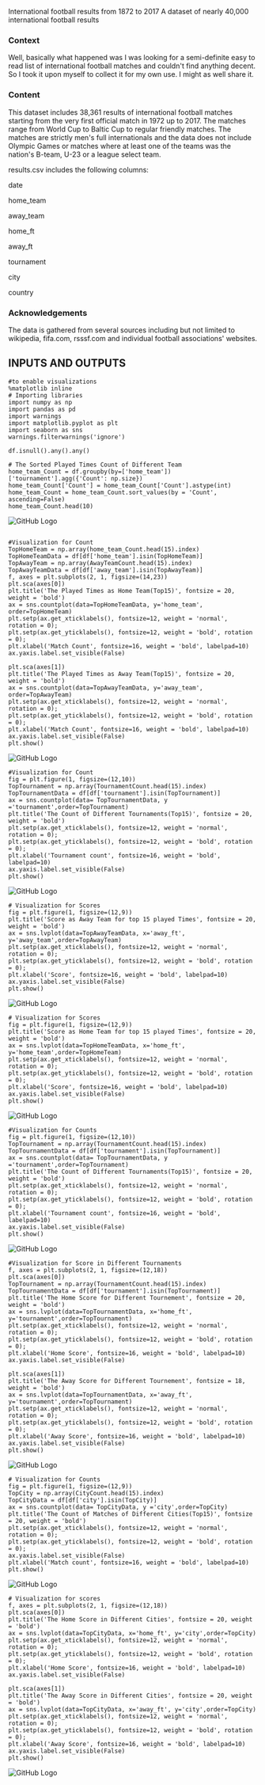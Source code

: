 

International football results from 1872 to 2017
A dataset of nearly 40,000 international football results

### Context

Well, basically what happened was I was looking for a semi-definite easy to read list of international football matches and couldn't find anything decent. So I took it upon myself to collect it for my own use. I might as well share it.

### Content

This dataset includes 38,361 results of international football matches starting from the very first official match in 1972 up to 2017. The matches range from World Cup to Baltic Cup to regular friendly matches. The matches are strictly men's full internationals and the data does not include Olympic Games or matches where at least one of the teams was the nation's B-team, U-23 or a league select team.

results.csv includes the following columns:

date

home_team

away_team

home_ft

away_ft

tournament

city

country

### Acknowledgements

The data is gathered from several sources including but not limited to wikipedia, fifa.com, rsssf.com and individual football associations' websites.

## INPUTS AND OUTPUTS

```
#to enable visualizations 
%matplotlib inline
# Importing libraries
import numpy as np
import pandas as pd
import warnings
import matplotlib.pyplot as plt
import seaborn as sns
warnings.filterwarnings('ignore')

df.isnull().any().any()

# The Sorted Played Times Count of Different Team
home_team_Count = df.groupby(by=['home_team'])['tournament'].agg({'Count': np.size})
home_team_Count['Count'] = home_team_Count['Count'].astype(int)
home_team_Count = home_team_Count.sort_values(by = 'Count', ascending=False)
home_team_Count.head(10)
```
![GitHub Logo](out.png)

```

#Visualization for Count
TopHomeTeam = np.array(home_team_Count.head(15).index)
TopHomeTeamData = df[df['home_team'].isin(TopHomeTeam)]
TopAwayTeam = np.array(AwayTeamCount.head(15).index)
TopAwayTeamData = df[df['away_team'].isin(TopAwayTeam)]
f, axes = plt.subplots(2, 1, figsize=(14,23))
plt.sca(axes[0])
plt.title('The Played Times as Home Team(Top15)', fontsize = 20, weight = 'bold')
ax = sns.countplot(data=TopHomeTeamData, y='home_team', order=TopHomeTeam)
plt.setp(ax.get_xticklabels(), fontsize=12, weight = 'normal', rotation = 0);
plt.setp(ax.get_yticklabels(), fontsize=12, weight = 'bold', rotation = 0);
plt.xlabel('Match Count', fontsize=16, weight = 'bold', labelpad=10)
ax.yaxis.label.set_visible(False)

plt.sca(axes[1])
plt.title('The Played Times as Away Team(Top15)', fontsize = 20, weight = 'bold')
ax = sns.countplot(data=TopAwayTeamData, y='away_team', order=TopAwayTeam)
plt.setp(ax.get_xticklabels(), fontsize=12, weight = 'normal', rotation = 0);
plt.setp(ax.get_yticklabels(), fontsize=12, weight = 'bold', rotation = 0);
plt.xlabel('Match Count', fontsize=16, weight = 'bold', labelpad=10)
ax.yaxis.label.set_visible(False)
plt.show()

```
![GitHub Logo](out2.png)

```
#Visualization for Count
fig = plt.figure(1, figsize=(12,10))
TopTournament = np.array(TournamentCount.head(15).index)
TopTournamentData = df[df['tournament'].isin(TopTournament)]
ax = sns.countplot(data= TopTournamentData, y ='tournament',order=TopTournament)
plt.title('The Count of Different Tournaments(Top15)', fontsize = 20, weight = 'bold')
plt.setp(ax.get_xticklabels(), fontsize=12, weight = 'normal', rotation = 0);
plt.setp(ax.get_yticklabels(), fontsize=12, weight = 'bold', rotation = 0);
plt.xlabel('Tournament count', fontsize=16, weight = 'bold', labelpad=10)
ax.yaxis.label.set_visible(False)
plt.show()
```
![GitHub Logo](out3.png)

```
# Visualization for Scores
fig = plt.figure(1, figsize=(12,9))
plt.title('Score as Away Team for top 15 played Times', fontsize = 20, weight = 'bold')
ax = sns.lvplot(data=TopAwayTeamData, x='away_ft', y='away_team',order=TopAwayTeam)
plt.setp(ax.get_xticklabels(), fontsize=12, weight = 'normal', rotation = 0);
plt.setp(ax.get_yticklabels(), fontsize=12, weight = 'bold', rotation = 0);
plt.xlabel('Score', fontsize=16, weight = 'bold', labelpad=10)
ax.yaxis.label.set_visible(False)
plt.show()
```
![GitHub Logo](out6.png)

```
# Visualization for Scores
fig = plt.figure(1, figsize=(12,9))
plt.title('Score as Home Team for top 15 played Times', fontsize = 20, weight = 'bold')
ax = sns.lvplot(data=TopHomeTeamData, x='home_ft', y='home_team',order=TopHomeTeam)
plt.setp(ax.get_xticklabels(), fontsize=12, weight = 'normal', rotation = 0);
plt.setp(ax.get_yticklabels(), fontsize=12, weight = 'bold', rotation = 0);
plt.xlabel('Score', fontsize=16, weight = 'bold', labelpad=10)
ax.yaxis.label.set_visible(False)
plt.show()
```
![GitHub Logo](out7.png)

```
#Visualization for Counts
fig = plt.figure(1, figsize=(12,10))
TopTournament = np.array(TournamentCount.head(15).index)
TopTournamentData = df[df['tournament'].isin(TopTournament)]
ax = sns.countplot(data= TopTournamentData, y ='tournament',order=TopTournament)
plt.title('The Count of Different Tournaments(Top15)', fontsize = 20, weight = 'bold')
plt.setp(ax.get_xticklabels(), fontsize=12, weight = 'normal', rotation = 0);
plt.setp(ax.get_yticklabels(), fontsize=12, weight = 'bold', rotation = 0);
plt.xlabel('Tournament count', fontsize=16, weight = 'bold', labelpad=10)
ax.yaxis.label.set_visible(False)
plt.show()
```
![GitHub Logo](out8.png)   

```
#Visualization for Score in Different Tournaments
f, axes = plt.subplots(2, 1, figsize=(12,18))
plt.sca(axes[0])
TopTournament = np.array(TournamentCount.head(15).index)
TopTournamentData = df[df['tournament'].isin(TopTournament)]
plt.title('The Home Score for Different Tournement', fontsize = 20, weight = 'bold')
ax = sns.lvplot(data=TopTournamentData, x='home_ft', y='tournament',order=TopTournament)
plt.setp(ax.get_xticklabels(), fontsize=12, weight = 'normal', rotation = 0);
plt.setp(ax.get_yticklabels(), fontsize=12, weight = 'bold', rotation = 0);
plt.xlabel('Home Score', fontsize=16, weight = 'bold', labelpad=10)
ax.yaxis.label.set_visible(False)

plt.sca(axes[1])
plt.title('The Away Score for Different Tournement', fontsize = 18, weight = 'bold')
ax = sns.lvplot(data=TopTournamentData, x='away_ft', y='tournament',order=TopTournament)
plt.setp(ax.get_xticklabels(), fontsize=12, weight = 'normal', rotation = 0);
plt.setp(ax.get_yticklabels(), fontsize=12, weight = 'bold', rotation = 0);
plt.xlabel('Away Score', fontsize=16, weight = 'bold', labelpad=10)
ax.yaxis.label.set_visible(False)
plt.show()
```
![GitHub Logo](out9.png)

```
# Visualization for Counts
fig = plt.figure(1, figsize=(12,9))
TopCity = np.array(CityCount.head(15).index)
TopCityData = df[df['city'].isin(TopCity)]
ax = sns.countplot(data= TopCityData, y ='city',order=TopCity)
plt.title('The Count of Matches of Different Cities(Top15)', fontsize = 20, weight = 'bold')
plt.setp(ax.get_xticklabels(), fontsize=12, weight = 'normal', rotation = 0);
plt.setp(ax.get_yticklabels(), fontsize=12, weight = 'bold', rotation = 0);
ax.yaxis.label.set_visible(False)
plt.xlabel('Match count', fontsize=16, weight = 'bold', labelpad=10)
plt.show()

```
![GitHub Logo](out10.png)
```
# Visualization for scores
f, axes = plt.subplots(2, 1, figsize=(12,18))
plt.sca(axes[0])
plt.title('The Home Score in Different Cities', fontsize = 20, weight = 'bold')
ax = sns.lvplot(data=TopCityData, x='home_ft', y='city',order=TopCity)
plt.setp(ax.get_xticklabels(), fontsize=12, weight = 'normal', rotation = 0);
plt.setp(ax.get_yticklabels(), fontsize=12, weight = 'bold', rotation = 0);
plt.xlabel('Home Score', fontsize=16, weight = 'bold', labelpad=10)
ax.yaxis.label.set_visible(False)

plt.sca(axes[1])
plt.title('The Away Score in Different Cities', fontsize = 20, weight = 'bold')
ax = sns.lvplot(data=TopCityData, x='away_ft', y='city',order=TopCity)
plt.setp(ax.get_xticklabels(), fontsize=12, weight = 'normal', rotation = 0);
plt.setp(ax.get_yticklabels(), fontsize=12, weight = 'bold', rotation = 0);
plt.xlabel('Away Score', fontsize=16, weight = 'bold', labelpad=10)
ax.yaxis.label.set_visible(False)
plt.show()
```
![GitHub Logo](out11.png)

```

